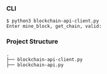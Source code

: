 ### CLI

```
$ python3 blockchain-api-client.py
Enter mine_block, get_chain, valid:
```

### Project Structure

```
.
├── blockchain-api-client.py
├── blockchain-api.py
```
